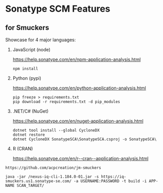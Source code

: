 # Sonatype SCM Features 
## for Smuckers

Showcase for 4 major languages:
1. JavaScript (node)

    https://help.sonatype.com/en/npm-application-analysis.html
    ```
    npm install
    ```
2. Python (pypi)

    https://help.sonatype.com/en/python-application-analysis.html
    ```
    pip freeze > requirements.txt
    pip download -r requirements.txt -d pip_modules
    ```
3. .NET/C# (NuGet)
    
    https://help.sonatype.com/en/nuget-application-analysis.html
    ```
    dotnet tool install --global CycloneDX
    dotnet restore
    dotnet CycloneDX SonatypeSCA\SonatypeSCA.csproj -o SonatypeSCA\
    ```
4. R (CRAN)
    
    https://help.sonatype.com/en/r--cran--application-analysis.html


```
https://github.com/acpcreation/jm-smuckers

java -jar /nexus-iq-cli-1.184.0-01.jar -s https://iq-smuckers.us1.sonatype-se.com/ -a USERNAME:PASSWORD -t build -i APP-NAME SCAN_TARGET/
```